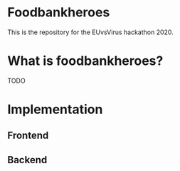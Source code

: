 # Foodbankheroes

This is the repository for the EUvsVirus hackathon 2020.

# What is foodbankheroes?

TODO

# Implementation

## Frontend

## Backend


